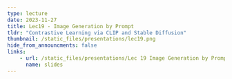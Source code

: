 ```yaml
---
type: lecture
date: 2023-11-27
title: Lec19 - Image Generation by Prompt
tldr: "Contrastive Learning via CLIP and Stable Diffusion"
thumbnail: /static_files/presentations/lec19.png
hide_from_announcments: false
links:
    - url: /static_files/presentations/Lec 19 Image Generation by Prompt.pdf
      name: slides
---
```

